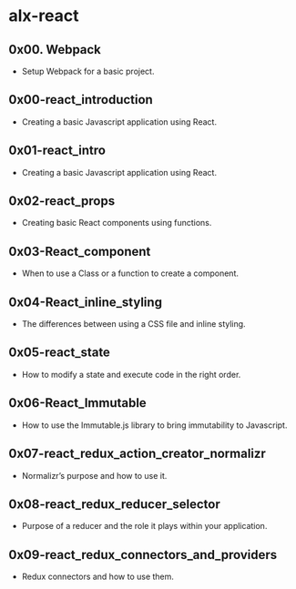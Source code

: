 # alx-react

## 0x00. Webpack
- Setup Webpack for a basic project.

## 0x00-react_introduction
- Creating a basic Javascript application using React.

## 0x01-react_intro
- Creating a basic Javascript application using React.

## 0x02-react_props
- Creating basic React components using functions.

## 0x03-React_component
- When to use a Class or a function to create a component.

## 0x04-React_inline_styling
- The differences between using a CSS file and inline styling.

## 0x05-react_state
- How to modify a state and execute code in the right order.

## 0x06-React_Immutable
- How to use the Immutable.js library to bring immutability to Javascript.

## 0x07-react_redux_action_creator_normalizr
- Normalizr’s purpose and how to use it.

## 0x08-react_redux_reducer_selector
- Purpose of a reducer and the role it plays within your application.

## 0x09-react_redux_connectors_and_providers
- Redux connectors and how to use them.
